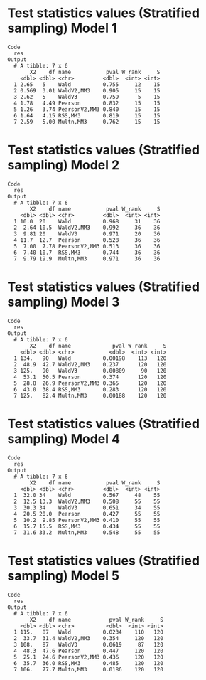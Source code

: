 # Test statistics values (Stratified sampling) Model 1

    Code
      res
    Output
      # A tibble: 7 x 6
           X2    df name           pval W_rank     S
        <dbl> <dbl> <chr>         <dbl>  <int> <int>
      1 2.65   5    Wald          0.755     12    15
      2 0.569  3.01 WaldV2,MM3    0.905     15    15
      3 2.62   5    WaldV3        0.759      5    15
      4 1.78   4.49 Pearson       0.832     15    15
      5 1.26   3.74 PearsonV2,MM3 0.840     15    15
      6 1.64   4.15 RSS,MM3       0.819     15    15
      7 2.59   5.00 Multn,MM3     0.762     15    15

# Test statistics values (Stratified sampling) Model 2

    Code
      res
    Output
      # A tibble: 7 x 6
           X2    df name           pval W_rank     S
        <dbl> <dbl> <chr>         <dbl>  <int> <int>
      1 10.0  20    Wald          0.968     31    36
      2  2.64 10.5  WaldV2,MM3    0.992     36    36
      3  9.81 20    WaldV3        0.971     20    36
      4 11.7  12.7  Pearson       0.528     36    36
      5  7.00  7.78 PearsonV2,MM3 0.513     36    36
      6  7.40 10.7  RSS,MM3       0.744     36    36
      7  9.79 19.9  Multn,MM3     0.971     36    36

# Test statistics values (Stratified sampling) Model 3

    Code
      res
    Output
      # A tibble: 7 x 6
           X2    df name             pval W_rank     S
        <dbl> <dbl> <chr>           <dbl>  <int> <int>
      1 134.   90   Wald          0.00198    113   120
      2  48.9  42.7 WaldV2,MM3    0.237      120   120
      3 125.   90   WaldV3        0.00809     90   120
      4  53.1  50.5 Pearson       0.374      120   120
      5  28.8  26.9 PearsonV2,MM3 0.365      120   120
      6  43.0  38.4 RSS,MM3       0.283      120   120
      7 125.   82.4 Multn,MM3     0.00188    120   120

# Test statistics values (Stratified sampling) Model 4

    Code
      res
    Output
      # A tibble: 7 x 6
           X2    df name           pval W_rank     S
        <dbl> <dbl> <chr>         <dbl>  <int> <int>
      1  32.0 34    Wald          0.567     48    55
      2  12.5 13.3  WaldV2,MM3    0.508     55    55
      3  30.3 34    WaldV3        0.651     34    55
      4  20.5 20.0  Pearson       0.427     55    55
      5  10.2  9.85 PearsonV2,MM3 0.410     55    55
      6  15.7 15.5  RSS,MM3       0.434     55    55
      7  31.6 33.2  Multn,MM3     0.548     55    55

# Test statistics values (Stratified sampling) Model 5

    Code
      res
    Output
      # A tibble: 7 x 6
           X2    df name            pval W_rank     S
        <dbl> <dbl> <chr>          <dbl>  <int> <int>
      1 115.   87   Wald          0.0234    110   120
      2  33.7  31.4 WaldV2,MM3    0.354     120   120
      3 108.   87   WaldV3        0.0619     87   120
      4  48.3  47.6 Pearson       0.447     120   120
      5  25.1  24.6 PearsonV2,MM3 0.436     120   120
      6  35.7  36.0 RSS,MM3       0.485     120   120
      7 106.   77.7 Multn,MM3     0.0186    120   120

